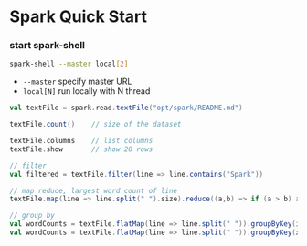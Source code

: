 # Spark Quick Start


### start spark-shell
```bash
spark-shell --master local[2]
```
- ```--master``` specify master URL
- ```local[N]``` run locally with N thread


```scala
val textFile = spark.read.textFile("opt/spark/README.md")

textFile.count()    // size of the dataset

textFile.columns    // list columns
textFile.show       // show 20 rows

// filter
val filtered = textFile.filter(line => line.contains("Spark"))

// map reduce, largest word count of line
textFile.map(line => line.split(" ").size).reduce((a,b) => if (a > b) a else b)

// group by
val wordCounts = textFile.flatMap(line => line.split(" ")).groupByKey(identity).count()
val wordCounts = textFile.flatMap(line => line.split(" ")).groupByKey(x => x.toLowerCase).count()

```
